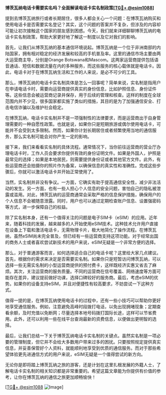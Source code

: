 **博茨瓦纳电话卡需要实名吗？全面解读电话卡实名制政策[[TG💪+ @esim1088](https://t.me/s/esim1088)]**

提到去博茨瓦纳旅行或者长期居住，很多人都会关心一个问题：在博茨瓦纳购买和使用电话卡是否需要实名登记？其实，这个问题的答案并不复杂，但涉及的内容却可能让初次接触这个国家的朋友感到困惑。今天，我们就来详细聊聊博茨瓦纳的电话卡实名制政策，帮助大家更好地了解这一制度以及它对我们的影响。

首先，让我们从博茨瓦纳的基本通信环境说起。博茨瓦纳是一个位于非洲南部的内陆国家，拥有相对稳定的经济发展和较高的手机普及率。这里的通信市场主要由两大运营商主导，分别是Orange Botswana和Mascom。这两家运营商提供包括语音通话、短信和数据流量在内的多种服务，而这些服务的核心载体就是电话卡。因此，电话卡对于在博茨瓦纳生活和工作的人来说，是必不可少的工具。

那么，博茨瓦纳的电话卡实名制具体是怎么一回事呢？简单来说，实名制是指用户在申请电话卡时，需要向运营商提供真实的身份信息，比如护照信息、身份证件等。这些信息会被运营商记录并保存，用于后续的管理和核查。这样的制度在全球范围内并不少见，很多国家都实施了类似的措施，其目的是为了加强通信安全、打击电信诈骗以及维护社会稳定。

在博茨瓦纳，电话卡实名制并不是一项强制性的法律要求，而是运营商出于自身管理需要的一种自愿性政策。也就是说，如果你只是短期旅游或偶尔使用电话卡，可能并不会受到太多限制。然而，如果你计划长期居住或者频繁使用当地的通信服务，那么实名制可能会对你产生一定的影响。

接下来，我们来看看实名制的具体流程。通常情况下，当你前往运营商的营业厅办理电话卡时，工作人员会要求你提供有效的身份证明文件。如果是外国人，护照是最常见的选择；如果是本地居民，则需要提供身份证或者其他官方文件。此外，有些运营商还会拍摄你的照片作为备案，以确保信息的真实性和准确性。完成这些步骤后，你就可以激活电话卡并开始正常使用了。

当然，实名制并非没有争议。一方面，它确实有助于提高通信安全性，减少非法活动的发生。另一方面，也有一些人担心个人信息的安全问题，害怕自己的隐私被泄露或滥用。对此，博茨瓦纳的运营商通常会采取严格的信息保护措施，确保用户的个人信息不会被随意泄露。同时，用户也可以通过定期检查账户信息、设置强密码等方式，进一步保障自己的权益。

除了实名制本身，还有一个值得关注的问题是电子SIM卡（eSIM）的应用。近年来，随着科技的发展，越来越多的人开始使用eSIM技术。这种技术允许用户直接在设备上下载和激活电话卡，无需物理卡片，极大地简化了操作流程。在博茨瓦纳，虽然eSIM尚未完全普及，但已经有一些运营商支持这项功能。对于经常出国的商务人士或者喜欢尝试新技术的用户来说，eSIM无疑是一个非常方便的选择。

那么，对于普通游客而言，如何选择适合自己的电话卡呢？这里给大家几点建议。首先，根据你的需求来决定是否需要实名制。如果你只是短暂访问博茨瓦纳，可以选择一些无需实名制的小型运营商提供的预付费卡，这样既经济实惠又省去了麻烦。其次，关注运营商的服务质量。不同的运营商在信号覆盖、网络速度等方面可能存在差异，建议提前做好功课，选择口碑较好的服务商。最后，考虑eSIM的优势。如果你的设备支持eSIM，并且对便捷性有较高要求，不妨尝试一下这种方式。

值得一提的是，在博茨瓦纳使用电话卡的过程中，还有一些小技巧可以帮助你更好地享受通信服务。例如，注意避免高峰时段拨打电话，以免出现拥堵现象；定期查看余额，及时充值以免断网；尽量选择本地号码拨打国际长途，这样可以节省费用。此外，还可以利用一些在线平台查询最新的资费信息，以便做出更明智的选择。

最后，让我们总结一下关于博茨瓦纳电话卡实名制的关键点。虽然实名制是一项必要的管理制度，但它并不会给大多数用户带来过多的困扰。只要按照规定提供真实信息，并妥善保管好个人资料，就能顺利地享受到优质的通信服务。而对于那些希望体验更先进通信方式的用户来说，eSIM无疑是一个值得尝试的新方向。

无论你是即将踏上博茨瓦纳之旅的游客，还是计划在这里扎根发展的外籍人士，了解电话卡实名制的相关知识都是非常重要的。希望这篇文章能为你提供有价值的参考，让你在博茨瓦纳的通信之旅更加顺畅愉快！

[[TG💪+ @esim1088](https://t.me/s/esim1088) ![Image](https://i.postimg.cc/4NQfJmqS/Snipaste-2025-05-13-00-14-12.png)]